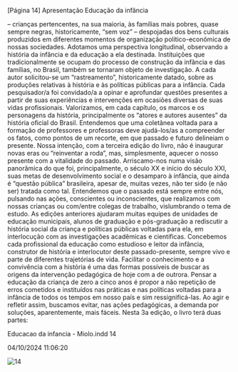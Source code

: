 [Página 14]
Apresentação Educação da infância

– crianças pertencentes, na sua maioria, às famílias mais pobres, quase
sempre negras, historicamente, “sem voz” – despojadas dos bens culturais produzidos em diferentes momentos de organização político-econômica de nossas sociedades.
Adotamos uma perspectiva longitudinal, observando a história da
infância e da educação a ela destinada. Instituições que tradicionalmente se ocupam do processo de construção da infância e das famílias,
no Brasil, também se tornaram objeto de investigação.
A cada autor solicitou-se um “rastreamento”, historicamente datado, sobre as produções relativas à história e às políticas públicas para
a infância. Cada pesquisador/a foi convidado/a a opinar e aprofundar
questões presentes a partir de suas experiências e intervenções em
ocasiões diversas de suas vidas profissionais.
Valorizamos, em cada capítulo, os marcos e os personagens da história, principalmente os “atores e autores ausentes” da história oficial
do Brasil. Entendemos que uma coletânea voltada para a formação de
professores e professoras deve ajudá-los/as a compreender os fatos,
como pontos de um recorte, em que passado e futuro delineiam o
presente.
Nossa intenção, com a terceira edição do livro, não é inaugurar
novas eras ou “reinventar a roda”, mas, simplesmente, aquecer o nosso
presente com a vitalidade do passado. Arriscamo-nos numa visão panorâmica do que foi, principalmente, o século XX e início do século XXI,
suas metas de desenvolvimento social e o desamparo à infância, que
ainda é “questão pública” brasileira, apesar de, muitas vezes, não ter
sido (e não ser) tratada como tal.
Entendemos que o passado está sempre entre nós, pulsando nas
ações, conscientes ou inconscientes, que realizamos com nossas
crianças ou com/entre colegas de trabalho, vislumbrando o tema de
estudo.
As edições anteriores ajudaram muitas equipes de unidades de educação municipais, alunos de graduação e pós-graduação a rediscutir a
história social da criança e políticas públicas voltadas para ela, em interlocução com as investigações acadêmicas e científicas. Concebemos
cada profissional da educação como estudioso e leitor da infância,
construtor de história e interlocutor deste passado-presente, sempre
vivo e parte de diferentes trajetórias de vida. Facilitar o conhecimento
e a convivência com a história é uma das formas possíveis de buscar as
origens da intervenção pedagógica de hoje com a de outrora. Pensar
a educação da criança de zero a cinco anos é propor a não repetição
de erros cometidos e instituídos nas práticas e nas políticas voltadas
para a infância de todos os tempos em nosso país e sim ressignificá-las.
Ao agir e refletir assim, buscamos evitar, nas ações pedagógicas, a demanda por soluções, aparentemente, mais fáceis.
Nesta 3a edição, o livro terá duas partes:


Educacao da infancia - Miolo.indd 14

04/10/2024 11:06:20

![14](./img/page_14-01.jpg)
